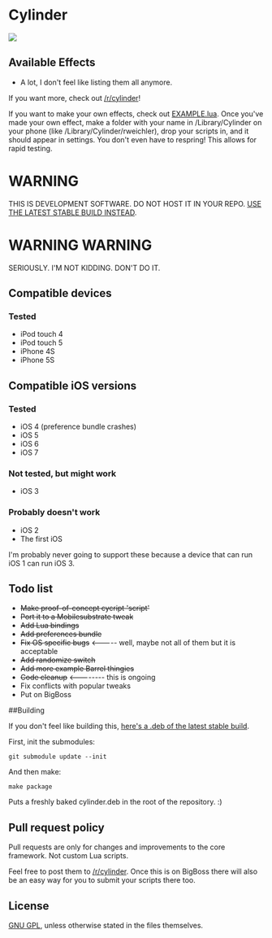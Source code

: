 # Cylinder

![](https://raw2.github.com/rweichler/cylinder/master/code.png)

## Available Effects

* A lot, I don't feel like listing them all anymore.

If you want more, check out [/r/cylinder](http://reddit.com/r/cylinder)!

If you want to make your own effects, check out
[EXAMPLE.lua](https://github.com/rweichler/cylinder/blob/master/tweak/scripts/EXAMPLE.lua).
Once you've made your own effect, make a folder with
your name in /Library/Cylinder on your phone (like 
/Library/Cylinder/rweichler), drop your scripts in,
and it should appear in settings. You don't even have to
respring! This allows for rapid testing.

# WARNING

THIS IS DEVELOPMENT SOFTWARE. DO NOT HOST IT IN YOUR REPO. [USE THE LATEST STABLE BUILD INSTEAD](http://r333d.com/repo/cylinder.php).


# WARNING WARNING

SERIOUSLY. I'M NOT KIDDING. DON'T DO IT.

## Compatible devices

### Tested

* iPod touch 4
* iPod touch 5
* iPhone 4S
* iPhone 5S

## Compatible iOS versions

### Tested

* iOS 4 (preference bundle crashes)
* iOS 5
* iOS 6
* iOS 7

### Not tested, but might work

* iOS 3

### Probably doesn't work

* iOS 2
* The first iOS

I'm probably never going to support these because a device that can run iOS 1 can run iOS 3.

## Todo list

* ~~Make proof-of-concept cycript 'script'~~
* ~~Port it to a Mobilesubstrate tweak~~
* ~~Add Lua bindings~~
* ~~Add preferences bundle~~
* ~~Fix OS specific bugs~~ &lt;----- well, maybe not all of them but it is acceptable
* ~~Add randomize switch~~
* ~~Add more example Barrel thingies~~
* ~~Code cleanup~~ &lt;-------- this is ongoing
* Fix conflicts with popular tweaks
* Put on BigBoss

##Building

If you don't feel like building this, [here's a .deb of the latest stable build](http://r333d.com/repo/cylinder.php).

First, init the submodules:

```
git submodule update --init
```

And then make:

```
make package
```

Puts a freshly baked cylinder.deb in the root of the repository. :)

## Pull request policy

Pull requests are only for changes and improvements to the core framework. Not custom Lua scripts.

Feel free to post them to [/r/cylinder](http://reddit.com/r/cylinder). Once this is on BigBoss there will also be an easy way for you to submit your scripts there too.

## License

[GNU GPL](https://github.com/rweichler/cylinder/blob/master/LICENSE), unless otherwise stated in the files themselves.
